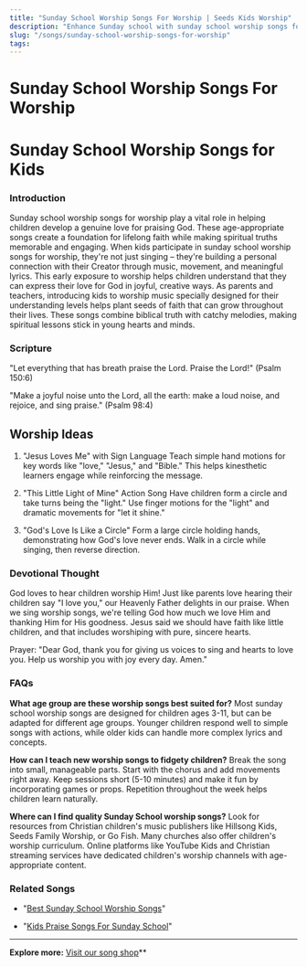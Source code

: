 ```yaml
---
title: "Sunday School Worship Songs For Worship | Seeds Kids Worship"
description: "Enhance Sunday school with sunday school worship songs for worship that teach faith through music. Educational worship resources for children."
slug: "/songs/sunday-school-worship-songs-for-worship"
tags:
---
```


# Sunday School Worship Songs For Worship

# Sunday School Worship Songs for Kids

### Introduction
Sunday school worship songs for worship play a vital role in helping children develop a genuine love for praising God. These age-appropriate songs create a foundation for lifelong faith while making spiritual truths memorable and engaging. When kids participate in sunday school worship songs for worship, they're not just singing – they're building a personal connection with their Creator through music, movement, and meaningful lyrics. This early exposure to worship helps children understand that they can express their love for God in joyful, creative ways. As parents and teachers, introducing kids to worship music specially designed for their understanding levels helps plant seeds of faith that can grow throughout their lives. These songs combine biblical truth with catchy melodies, making spiritual lessons stick in young hearts and minds.

### Scripture
"Let everything that has breath praise the Lord. Praise the Lord!" (Psalm 150:6)

"Make a joyful noise unto the Lord, all the earth: make a loud noise, and rejoice, and sing praise." (Psalm 98:4)

## Worship Ideas
1. "Jesus Loves Me" with Sign Language
Teach simple hand motions for key words like "love," "Jesus," and "Bible." This helps kinesthetic learners engage while reinforcing the message.

2. "This Little Light of Mine" Action Song
Have children form a circle and take turns being the "light." Use finger motions for the "light" and dramatic movements for "let it shine."

3. "God's Love Is Like a Circle" 
Form a large circle holding hands, demonstrating how God's love never ends. Walk in a circle while singing, then reverse direction.

### Devotional Thought
God loves to hear children worship Him! Just like parents love hearing their children say "I love you," our Heavenly Father delights in our praise. When we sing worship songs, we're telling God how much we love Him and thanking Him for His goodness. Jesus said we should have faith like little children, and that includes worshiping with pure, sincere hearts.

Prayer: "Dear God, thank you for giving us voices to sing and hearts to love you. Help us worship you with joy every day. Amen."

### FAQs
**What age group are these worship songs best suited for?**
Most sunday school worship songs are designed for children ages 3-11, but can be adapted for different age groups. Younger children respond well to simple songs with actions, while older kids can handle more complex lyrics and concepts.

**How can I teach new worship songs to fidgety children?**
Break the song into small, manageable parts. Start with the chorus and add movements right away. Keep sessions short (5-10 minutes) and make it fun by incorporating games or props. Repetition throughout the week helps children learn naturally.

**Where can I find quality Sunday School worship songs?**
Look for resources from Christian children's music publishers like Hillsong Kids, Seeds Family Worship, or Go Fish. Many churches also offer children's worship curriculum. Online platforms like YouTube Kids and Christian streaming services have dedicated children's worship channels with age-appropriate content.

### Related Songs

- "[Best Sunday School Worship Songs](/songs/best-sunday-school-worship-songs/)"

- "[Kids Praise Songs For Sunday School](/songs/kids-praise-songs-for-sunday-school/)"

---

**Explore more:** [Visit our song shop](https://seedskidsworship.com/shop)**

<!-- Schema Markup -->
<script type="application/ld+json">
{
  "@context": "https://schema.org",
  "@type": "MusicRecording",
  "name": "Sunday School Worship Songs For Worship",
  "byArtist": {
    "@type": "MusicGroup",
    "name": "Seeds Kids Worship"
  },
  "isFamilyFriendly": true,
  "url": "https://seedskidsworship.com/songs/sunday-school-worship-songs-for-worship/"
}
</script>